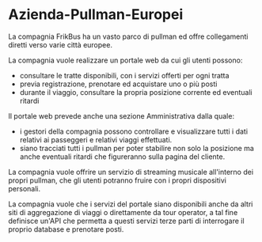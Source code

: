 # Azienda-Pullman-Europei

La compagnia FrikBus ha un vasto parco di pullman ed offre collegamenti diretti verso varie città europee.


La compagnia vuole realizzare un portale web da cui gli utenti possono:

- consultare le tratte disponibili, con i servizi offerti per ogni tratta 
- previa registrazione, prenotare ed acquistare uno o più posti 
- durante il viaggio, consultare la propria posizione corrente ed eventuali ritardi 

Il  portale web prevede anche una sezione Amministrativa dalla quale:

- i gestori della compagnia possono controllare e visualizzare tutti i dati relativi ai passeggeri e relativi viaggi effettuati.  
- siano tracciati tutti i pullman per poter stabilire non solo la posizione ma anche eventuali ritardi che figureranno sulla pagina del cliente.  

La compagnia vuole offrire un servizio di streaming musicale all'interno dei propri pullman, che gli utenti potranno fruire con i propri dispositivi personali. 

La compagnia vuole che i servizi del portale siano disponibili anche da altri siti di aggregazione di viaggi o direttamente da tour operator, a tal fine definisce un'API che permetta a questi servizi terze parti di interrogare il proprio database e prenotare posti.
